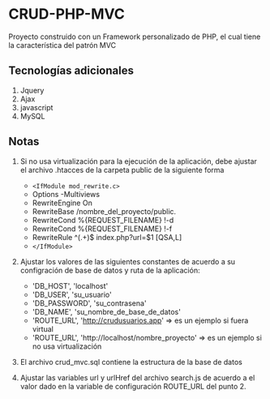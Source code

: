 # CRUD-PHP-MVC

Proyecto construido con un Framework personalizado de PHP, el cual tiene la característica  del patrón MVC

## Tecnologías adicionales

1. Jquery
2. Ajax
3. javascript
4. MySQL 

## Notas

1. Si no usa virtualización para la ejecución de la aplicación, debe ajustar el archivo .htacces de la carpeta public de la siguiente forma 

	 * `<IfModule mod_rewrite.c>`
	 * Options -Multiviews
	 * RewriteEngine On
	 * RewriteBase /nombre_del_proyecto/public.
	 * RewriteCond %{REQUEST_FILENAME} !-d
	 * RewriteCond %{REQUEST_FILENAME} !-f
	 * RewriteRule ^(.+)$ index.php?url=$1 [QSA,L]
	 * `</IfModule>` 

2. Ajustar los valores de las siguientes constantes de acuerdo a su configración de base de datos y ruta de la aplicación:

	* 'DB_HOST', 'localhost'
	* 'DB_USER', 'su_usuario'
	* 'DB_PASSWORD', 'su_contrasena'
	* 'DB_NAME', 'su_nombre_de_base_de_datos'
	* 'ROUTE_URL', 'http://crudusuarios.app'  => es un ejemplo si fuera virtual 
	* 'ROUTE_URL', 'http://localhost/nombre_proyecto'  => es un ejemplo si no usa virtualización

3. El archivo crud_mvc.sql contiene la estructura de la base de datos

4. Ajustar las variables url y urlHref del archivo search.js de acuerdo a el valor dado en la variable de configuración ROUTE_URL del punto 2.
